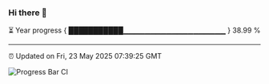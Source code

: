 ### Hi there 👋

⏳ Year progress { ███████████▁▁▁▁▁▁▁▁▁▁▁▁▁▁▁▁▁▁▁ } 38.99 %

---

⏰ Updated on Fri, 23 May 2025 07:39:25 GMT

![Progress Bar CI](https://github.com/IshwaranRudhara/GIT-ACTION/workflows/Progress%20Bar%20CI/badge.svg)
